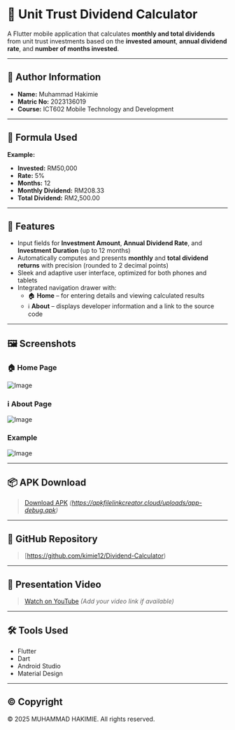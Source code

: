 # 📱 Unit Trust Dividend Calculator

A Flutter mobile application that calculates **monthly and total dividends** from unit trust investments based on the **invested amount**, **annual dividend rate**, and **number of months invested**.

---

## 👤 Author Information

- **Name:** Muhammad Hakimie  
- **Matric No:** 2023136019
- **Course:** ICT602 Mobile Technology and Development  

---

## 🧮 Formula Used

**Example:**

- **Invested:** RM50,000  
- **Rate:** 5%  
- **Months:** 12  
- **Monthly Dividend:** RM208.33  
- **Total Dividend:** RM2,500.00  

---

## 🧾 Features

- Input fields for **Investment Amount**, **Annual Dividend Rate**, and **Investment Duration** (up to 12 months)  
- Automatically computes and presents **monthly** and **total dividend returns** with precision (rounded to 2 decimal points)  
- Sleek and adaptive user interface, optimized for both phones and tablets  
- Integrated navigation drawer with:  
  - 🏠 **Home** – for entering details and viewing calculated results  
  - ℹ️ **About** – displays developer information and a link to the source code


---

## 🖼️ Screenshots

### 🏠 Home Page  
 
![Image](https://github.com/user-attachments/assets/0bd7f33a-57d8-4a28-9c60-c84bae476544)

### ℹ️ About Page  

![Image](https://github.com/user-attachments/assets/63045711-9812-4e97-8230-97c1325d0f3a)

### Example 

![Image](https://github.com/user-attachments/assets/d84471a0-33bb-48f2-af5a-c330b06ce53b)

---

## 📦 APK Download

> [Download APK](#) *(https://apkfilelinkcreator.cloud/uploads/app-debug.apk)*

---

## 🔗 GitHub Repository

> [https://github.com/kimie12/Dividend-Calculator)

---

## 🎥 Presentation Video

> [Watch on YouTube](#) *(Add your video link if available)*

---

## 🛠️ Tools Used

- Flutter  
- Dart  
- Android Studio  
- Material Design  

---

## © Copyright
© 2025 MUHAMMAD HAKIMIE.
All rights reserved.

